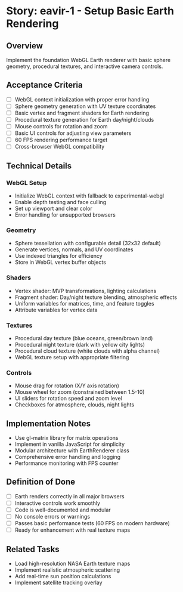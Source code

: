 # Story: eavir-1 - Setup Basic Earth Rendering

## Overview
Implement the foundation WebGL Earth renderer with basic sphere geometry, procedural textures, and interactive camera controls.

## Acceptance Criteria
- [ ] WebGL context initialization with proper error handling
- [ ] Sphere geometry generation with UV texture coordinates
- [ ] Basic vertex and fragment shaders for Earth rendering
- [ ] Procedural texture generation for Earth day/night/clouds
- [ ] Mouse controls for rotation and zoom
- [ ] Basic UI controls for adjusting view parameters
- [ ] 60 FPS rendering performance target
- [ ] Cross-browser WebGL compatibility

## Technical Details

### WebGL Setup
- Initialize WebGL context with fallback to experimental-webgl
- Enable depth testing and face culling
- Set up viewport and clear color
- Error handling for unsupported browsers

### Geometry
- Sphere tessellation with configurable detail (32x32 default)
- Generate vertices, normals, and UV coordinates
- Use indexed triangles for efficiency
- Store in WebGL vertex buffer objects

### Shaders
- Vertex shader: MVP transformations, lighting calculations
- Fragment shader: Day/night texture blending, atmospheric effects
- Uniform variables for matrices, time, and feature toggles
- Attribute variables for vertex data

### Textures
- Procedural day texture (blue oceans, green/brown land)
- Procedural night texture (dark with yellow city lights)
- Procedural cloud texture (white clouds with alpha channel)
- WebGL texture setup with appropriate filtering

### Controls
- Mouse drag for rotation (X/Y axis rotation)
- Mouse wheel for zoom (constrained between 1.5-10)
- UI sliders for rotation speed and zoom level
- Checkboxes for atmosphere, clouds, night lights

## Implementation Notes
- Use gl-matrix library for matrix operations
- Implement in vanilla JavaScript for simplicity
- Modular architecture with EarthRenderer class
- Comprehensive error handling and logging
- Performance monitoring with FPS counter

## Definition of Done
- [ ] Earth renders correctly in all major browsers
- [ ] Interactive controls work smoothly
- [ ] Code is well-documented and modular
- [ ] No console errors or warnings
- [ ] Passes basic performance tests (60 FPS on modern hardware)
- [ ] Ready for enhancement with real texture maps

## Related Tasks
- Load high-resolution NASA Earth texture maps
- Implement realistic atmospheric scattering
- Add real-time sun position calculations
- Implement satellite tracking overlay